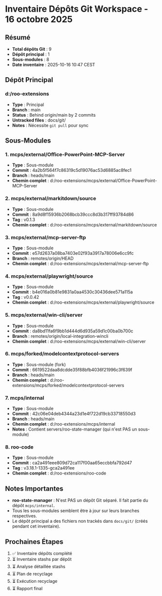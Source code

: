 # Inventaire Dépôts Git Workspace - 16 octobre 2025

## Résumé

- **Total dépôts Git** : 9
- **Dépôt principal** : 1
- **Sous-modules** : 8
- **Date inventaire** : 2025-10-16 10:47 CEST

## Dépôt Principal

### d:/roo-extensions
- **Type** : Principal
- **Branch** : main
- **Status** : Behind origin/main by 2 commits
- **Untracked files** : docs/git/
- **Notes** : Nécessite `git pull` pour sync

## Sous-Modules

### 1. mcps/external/Office-PowerPoint-MCP-Server
- **Type** : Sous-module
- **Commit** : 4a2b5f564f7c86319c5d19076ac53d6885ac8fec1
- **Branch** : heads/main
- **Chemin complet** : d:/roo-extensions/mcps/external/Office-PowerPoint-MCP-Server

### 2. mcps/external/markitdown/source
- **Type** : Sous-module
- **Commit** : 8a9d8f15936b2068bcb39ccc8d3b317ff93784d86
- **Tag** : v0.1.3
- **Chemin complet** : d:/roo-extensions/mcps/external/markitdown/source

### 3. mcps/external/mcp-server-ftp
- **Type** : Sous-module
- **Commit** : e57d2637a08ba7403e02f93a3917a78006e6cc9fc
- **Branch** : remotes/origin/HEAD
- **Chemin complet** : d:/roo-extensions/mcps/external/mcp-server-ftp

### 4. mcps/external/playwright/source
- **Type** : Sous-module
- **Commit** : b4e016a0b81e9831a0aa4530c30436dee571a115a
- **Tag** : v0.0.42
- **Chemin complet** : d:/roo-extensions/mcps/external/playwright/source

### 5. mcps/external/win-cli/server
- **Type** : Sous-module
- **Commit** : da8bd11fa6f9bb1d444d6d935a59d1c00ba0b700c
- **Branch** : remotes/origin/local-integration-wincli
- **Chemin complet** : d:/roo-extensions/mcps/external/win-cli/server

### 6. mcps/forked/modelcontextprotocol-servers
- **Type** : Sous-module (fork)
- **Commit** : 6619522daa8dcdde35f88bfb4036f21996c3f639f
- **Branch** : heads/main
- **Chemin complet** : d:/roo-extensions/mcps/forked/modelcontextprotocol-servers

### 7. mcps/internal
- **Type** : Sous-module
- **Commit** : 42c06e04deb4344a23d1e4f722d19cb33718550d3
- **Branch** : heads/main
- **Chemin complet** : d:/roo-extensions/mcps/internal
- **Notes** : Contient servers/roo-state-manager (qui n'est PAS un sous-module)

### 8. roo-code
- **Type** : Sous-module
- **Commit** : ca2a491eee809d72ca117f00aa65eccbbfa792d47
- **Tag** : v3.18.1-1335-gca2a491ee
- **Chemin complet** : d:/roo-extensions/roo-code

## Notes Importantes

- **roo-state-manager** : N'est PAS un dépôt Git séparé. Il fait partie du dépôt `mcps/internal`.
- Tous les sous-modules semblent être à jour sur leurs branches respectives.
- Le dépôt principal a des fichiers non trackés dans `docs/git/` (créés pendant cet inventaire).

## Prochaines Étapes

1. ✅ Inventaire dépôts complété
2. ⏳ Inventaire stashs par dépôt
3. ⏳ Analyse détaillée stashs
4. ⏳ Plan de recyclage
5. ⏳ Exécution recyclage
6. ⏳ Rapport final